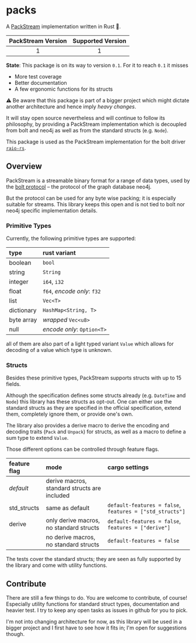 # packs
A [PackStream](https://7687.org/packstream/packstream-specification-1.html) implementation written in Rust 🦀.

| PackStream Version | Supported Version |
| :-----------:  |  :------------:   |
|    1           |   1               |

**State**: This package is on its way to version `0.1`. For it to reach `0.1`
it misses
- More test coverage
- Better documentation
- A few ergonomic functions for its structs

⚠️ Be aware that this package is part of a bigger project which might
dictate another architecture and hence imply *heavy changes*.

It will stay open source nevertheless and will continue to follow its
philosophy, by providing a PackStream implementation which is decoupled
from bolt and neo4j as well as from the standard structs (e.g. `Node`).

This package is used as the PackStream implementation for the bolt driver 
[`raio-rs`](https://github.com/aphorisme/raio-rs).

## Overview
PackStream is a streamable binary format for a range of data types,
used by the [bolt protocol](https://7687.org/#bolt) – the protocol of
the graph database neo4j. 

But the protocol can be used for any byte wise packing; it is
especially suitable for streams. This library keeps this open and is
not tied to bolt nor neo4j specific implementation details.

### Primitive Types

Currently, the following primitive types are supported:

| type  | rust variant |
| :--- |  :--------  |
| boolean | `bool` |
| string | `String` |
| integer | `i64`, `i32` |
| float | `f64`, *encode only*: `f32` |
| list | `Vec<T>` |
| dictionary | `HashMap<String, T>` |
| byte array | *wrapped* `Vec<u8>` |
| null | *encode only*: `Option<T>` |

all of them are also part of a light typed variant `Value` which 
allows for decoding of a value which type is unknown. 

### Structs

Besides these primitive types, PackStream supports structs with
up to 15 fields.

Although the specification defines some structs already (e.g. `DateTime`
and `Node`) this library has these structs as opt-out. One can either
use the standard structs as they are specified in the official specification,
extend them, completely ignore them, or provide one's own. 

The library also provides a derive macro to derive the encoding and decoding
traits (`Pack` and `Unpack`) for structs, as well as a macro to define
a sum type to extend `Value`.

Those different options can be controlled through feature flags.

| feature flag | mode | cargo settings |
| :---- | :------ | :---- | 
| *default* | derive macros, standard structs are included | 
| std_structs | same as default | `default-features = false`, `features = ["std_structs"]`
| derive | only derive macros, no standard structs | `default-features = false`, `features = ["derive"]`
|  | no derive macros, no standard structs | `default-features = false`

The tests cover the standard structs; they are seen as fully supported
by the library and come with utility functions.

## Contribute

There are still a few things to do. You are welcome to contribute, of 
course! Especially utility functions for standard struct types, 
documentation and heavier test. I try to keep any open tasks as 
issues in github for you to pick.

I'm not into changing architecture for now, as this library will be used 
in a bigger project and I first have to see how it fits in; I'm open
for suggestions though.
